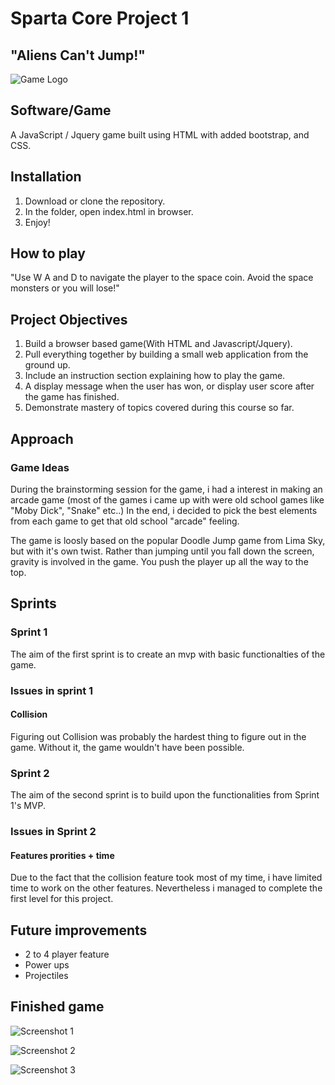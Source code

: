 # Sparta Core Project 1
## "Aliens Can't Jump!"
![Game Logo](AliensCantJump/images/alienscantjumplogo.png)

## Software/Game
A JavaScript / Jquery game built using HTML with added bootstrap, and CSS.

## Installation
1. Download or clone the repository.
2. In the folder, open index.html in browser.
3. Enjoy!

## How to play
"Use W A and D to navigate the player to the space coin. Avoid the space monsters or you will lose!"

## Project Objectives
1. Build a browser based game(With HTML and Javascript/Jquery).
2. Pull everything together by building a small web application from the ground up.
3. Include an instruction section explaining how to play the game.
4. A display message when the user has won, or display user score after the game has finished.
5. Demonstrate mastery of topics covered during this course so far.

## Approach

### Game Ideas
During the brainstorming session for the game, i had a interest in making an arcade game (most of the games i came up with were old school games like "Moby Dick", "Snake" etc..) In the end, i decided to pick the best elements from each game to get that old school "arcade" feeling.

The game is loosly based on the popular Doodle Jump game from Lima Sky, but with it's own twist. Rather than jumping until you fall down the screen, gravity is involved in the game. You push the player up all the way to the top. 

## Sprints

### Sprint 1
The aim of the first sprint is to create an mvp with basic functionalties of the game.


### Issues in sprint 1
#### Collision
Figuring out Collision was probably the hardest thing to figure out in the game. Without it, the game wouldn't have been possible.


### Sprint 2

The aim of the second sprint is to build upon the functionalities from Sprint 1's MVP.

### Issues in Sprint 2

#### Features prorities + time
Due to the fact that the collision feature took most of my time, i have limited time to work on the other features. Nevertheless i managed to complete the first  level for this project. 

## Future improvements
- 2 to 4 player feature
- Power ups
- Projectiles 

## Finished game

![Screenshot 1](AliensCantJump/MarkdownImages/screenshot1.png)

![Screenshot 2](AliensCantJump/MarkdownImages/screenshot2.png)

![Screenshot 3](AliensCantJump/MarkdownImages/screenshot3.png)
